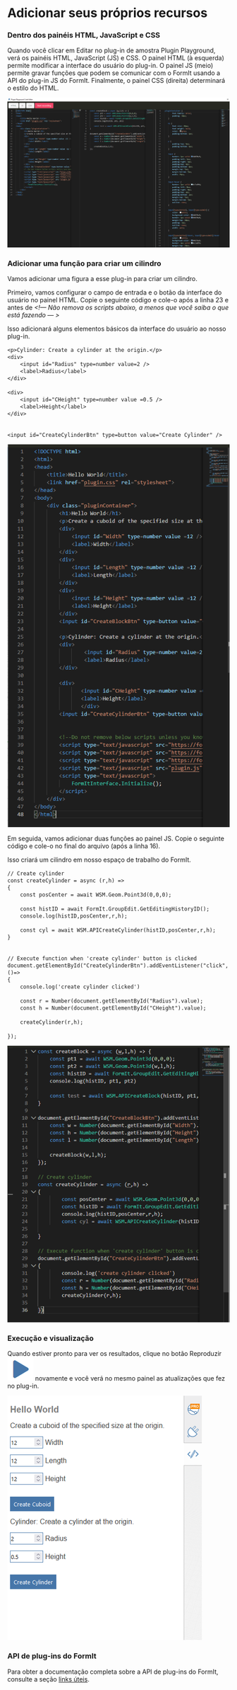 # Adicionar seus próprios recursos

### Dentro dos painéis HTML, JavaScript e CSS

Quando você clicar em Editar no plug-in de amostra Plugin Playground, verá os painéis HTML, JavaScript (JS) e CSS. O painel HTML (à esquerda) permite modificar a interface do usuário do plug-in. O painel JS (meio) permite gravar funções que podem se comunicar com o FormIt usando a API do plug-in JS do FormIt. Finalmente, o painel CSS (direita) determinará o estilo do HTML.

![](<../../../.gitbook/assets/image (27).png>)

### Adicionar uma função para criar um cilindro

Vamos adicionar uma figura a esse plug-in para criar um cilindro.

Primeiro, vamos configurar o campo de entrada e o botão da interface do usuário no painel HTML. Copie o seguinte código e cole-o após a linha 23 e antes de _\<!— Não remova os scripts abaixo, a menos que você saiba o que está fazendo — >_

Isso adicionará alguns elementos básicos da interface do usuário ao nosso plug-in.

```
<p>Cylinder: Create a cylinder at the origin.</p>
<div>
    <input id="Radius" type=number value=2 />
    <label>Radius</label>
</div>

<div>
    <input id="CHeight" type=number value =0.5 />
    <label>Height</label>
</div>


<input id="CreateCylinderBtn" type=button value="Create Cylinder" />

```

![](<../../../.gitbook/assets/image (86).png>)

Em seguida, vamos adicionar duas funções ao painel JS. Copie o seguinte código e cole-o no final do arquivo (após a linha 16).

Isso criará um cilindro em nosso espaço de trabalho do FormIt.

```
// Create cylinder
const createCylinder = async (r,h) =>
{
    const posCenter = await WSM.Geom.Point3d(0,0,0);

    const histID = await FormIt.GroupEdit.GetEditingHistoryID();
    console.log(histID,posCenter,r,h);

    const cyl = await WSM.APICreateCylinder(histID,posCenter,r,h);
}


// Execute function when 'create cylinder' button is clicked
document.getElementById("CreateCylinderBtn").addEventListener("click", ()=>
{
    console.log('create cylinder clicked')

    const r = Number(document.getElementById("Radius").value);
    const h = Number(document.getElementById("CHeight").value);

    createCylinder(r,h);

});
```

![](<../../../.gitbook/assets/image (82).png>)

### Execução e visualização

Quando estiver pronto para ver os resultados, clique no botão Reproduzir ![](<../../../.gitbook/assets/image (81).png>) novamente e você verá no mesmo painel as atualizações que fez no plug-in.

![](<../../../.gitbook/assets/image (14).png>)

### API de plug-ins do FormIt

Para obter a documentação completa sobre a API de plug-ins do FormIt, consulte a seção [links úteis](../useful-links.md).

